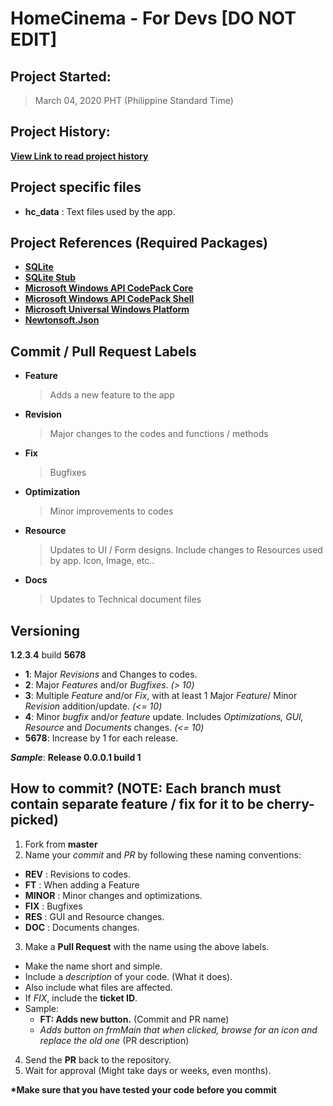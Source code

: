 # HomeCinema - For Devs [DO NOT EDIT]

## Project Started:

> March 04, 2020 PHT (Philippine Standard Time)

## Project History:

**[View Link to read project history](../VERSION_HISTORY.md)**
 
## Project specific files
  - **hc_data**	: Text files used by the app.

## Project References (Required Packages)
  - **[SQLite](https://www.nuget.org/packages/System.Data.SQLite.Core/)**
  - **[SQLite Stub](https://packages.nuget.org/packages/Stub.System.Data.SQLite.Core.NetFramework/)**
  - **[Microsoft Windows API CodePack Core](https://www.nuget.org/packages/Microsoft-WindowsAPICodePack-Core/)**
  - **[Microsoft Windows API CodePack Shell](https://www.nuget.org/packages/Microsoft-WindowsAPICodePack-Shell/)**
  - **[Microsoft Universal Windows Platform](https://www.nuget.org/packages/Microsoft.NETCore.UniversalWindowsPlatform/)**
  - **[Newtonsoft.Json](https://www.nuget.org/packages/Newtonsoft.Json/)**

## Commit / Pull Request Labels

- **Feature**
  > Adds a new feature to the app
- **Revision**
  > Major changes to the codes  and functions / methods
- **Fix**
  > Bugfixes
- **Optimization**
  > Minor improvements to codes
- **Resource**
  > Updates to UI / Form designs. Include changes to Resources used by app. Icon, Image, etc..
- **Docs**
  > Updates to Technical document files
  
## Versioning

**1**.**2**.**3**.**4** build **5678**

- **1**: Major *Revisions* and Changes to codes.
- **2**: Major *Features* and/or *Bugfixes*. *(> 10)*
- **3**: Multiple *Feature* and/or *Fix*, with at least 1 Major *Feature*/ Minor *Revision* addition/update. *(<= 10)*
- **4**: Minor *bugfix* and/or *feature* update. Includes *Optimizations, GUI, Resource* and *Documents* changes. *(<= 10)*
- **5678**: Increase by 1 for each release.

***Sample***: **Release 0.0.0.1 build 1**

## How to commit? (NOTE: Each branch must contain separate feature / fix for it to be cherry-picked)

1. Fork from **master**
2. Name your *commit* and *PR* by following these naming conventions:
  - **REV**		: Revisions to codes.
  - **FT**		: When adding a Feature
  - **MINOR**	: Minor changes and optimizations.
  - **FIX**		: Bugfixes
  - **RES**		: GUI and Resource changes.
  - **DOC**		: Documents changes.
3. Make a **Pull Request** with the name using the above labels.
  - Make the name short and simple.
  - Include a *description* of your code. (What it does).
  - Also include what files are affected.
  - If *FIX*, include the **ticket ID**.
  - Sample:
    - **FT: Adds new button.** (Commit and PR name)
	- *Adds button on frmMain that when clicked, browse for an icon and replace the old one* (PR description)
4. Send the **PR** back to the repository.
5. Wait for approval (Might take days or weeks, even months).

**\*Make sure that you have tested your code before you commit**